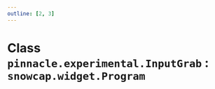 ```yaml
---
outline: [2, 3]
---
```


# Class `pinnacle.experimental.InputGrab` : <code>snowcap.widget.Program</code>






